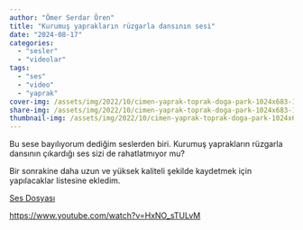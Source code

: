 ```yaml
---
author: "Ömer Serdar Ören"
title: "Kurumuş yaprakların rüzgarla dansının sesi"
date: "2024-08-17"
categories: 
  - "sesler"
  - "videolar"
tags: 
  - "ses"
  - "video"
  - "yaprak"
cover-img: /assets/img/2022/10/cimen-yaprak-toprak-doga-park-1024x683-1.jpg
share-img: /assets/img/2022/10/cimen-yaprak-toprak-doga-park-1024x683-1.jpg
thumbnail-img: /assets/img/2022/10/cimen-yaprak-toprak-doga-park-1024x683-1.jpg
---
```


Bu sese bayılıyorum dediğim seslerden biri. Kurumuş yaprakların rüzgarla dansının çıkardığı ses sizi de rahatlatmıyor mu?

Bir sonrakine daha uzun ve yüksek kaliteli şekilde kaydetmek için yapılacaklar listesine ekledim.

[Ses Dosyası](/assets/sounds/2024/08/kurumus-yapraklarin-sesi.mp3)

<https://www.youtube.com/watch?v=HxNO_sTULvM>



